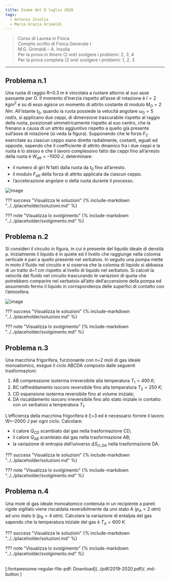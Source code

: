 ```yaml
---
title: Esame del 8 luglio 2020
tags:
  - Antonio Insolia
  - Maria Grazia Grimaldi
---
```


>Corso di Laurea in Fisica <br>
Compito scritto di Fisica Generale I <br>
M.G. Grimaldi – A. Insolia <br>
Per la prova in itinere (2 ore) svolgere i problemi: 2, 3, 4 <br>
Per la prova completa (2 ore) svolgere i problemi: 1, 2, 3 <br>

---

## Problema n.1
Una ruota di raggio R=0.3 m è vincolata a ruotare attorno al suo asse passante per O. Il momento d’inerzia rispetto all’asse di rotazione è $I=2 \; kg m^2$ e su di esso agisce un momento di attrito costante di modulo $M_O=2 \; Nm$. All’istante $t_0$, quando la ruota possiede la velocità angolare $ω_0=5 \; rad/s$, si applicano due ceppi, di dimensione trascurabile rispetto al raggio della ruota, posizionati simmetricamente rispetto al suo centro, che la frenano a causa di un attrito aggiuntivo rispetto a quello già presente sull’asse di rotazione (si veda la figura). Supponendo che le forze $F_C$ esercitate su ciascun ceppo siano dirette radialmente, costanti, eguali ed opposte, sapendo che il coefficiente di attrito dinamico fra i due ceppi e la ruota è lo stesso e che il lavoro complessivo fatto dai ceppi fino all’arresto della ruota è $W_{att}=–1000 \; J$, determinare: 

- il numero di giri N fatti dalla ruota da $t_0$ fino all’arresto. 
- il modulo $F_{att}$ della forza di attrito applicata da ciascun ceppo. 
- l’accelerazione angolare α della ruota durante il processo.

![image](https://user-images.githubusercontent.com/77018886/153266016-0a89ffc5-65c7-4160-9ce0-8a432f1b502c.png)

??? success "Visualizza le soluzioni"
    {% include-markdown "../../placeholder/soluzioni.md" %}

??? note "Visualizza lo svolgimento"
    {% include-markdown "../../placeholder/svolgimento.md" %}

## Problema n.2
Si consideri il circuito in figura, in cui è presente del liquido ideale di densità ρ. Inizialmente il liquido è in quiete ed il livello che raggiunge nella colonna verticale è pari a quello presente nel serbatoio. In seguito una pompa mette in moto il fluido nel circuito e si osserva che la colonna di liquido si abbassa di un tratto d=1 cm rispetto al livello di liquido nel serbatoio. Si calcoli la velocità del fluido nel circuito trascurando le variazioni di quota che potrebbero comparire nel serbatoio all’atto dell’accensione della pompa ed assumendo fermo il liquido in corrispondenza delle superfici di contatto con l’atmosfera.

![image](https://user-images.githubusercontent.com/77018886/153266064-6234293e-cb6a-4582-90fa-959fd48eb6af.png)

??? success "Visualizza le soluzioni"
    {% include-markdown "../../placeholder/soluzioni.md" %}

??? note "Visualizza lo svolgimento"
    {% include-markdown "../../placeholder/svolgimento.md" %}

## Problema n.3
Una macchina frigorifera, funzionante con n=2 moli di gas ideale monoatomico, esegue il ciclo ABCDA composto dalle seguenti trasformazioni: 

1. AB compressione isoterma irreversibile alla temperatura $T_1=400 \; K$; 
1. BC raffreddamento isocoro reversibile fino alla temperatura $T_2=250 \; K$; 
1. CD espansione isoterma reversibile fino al volume iniziale; 
1. DA riscaldamento isocoro irreversibile fino allo stato iniziale in contatto con un serbatoio a temperatura $T_1$. 

L’efficienza della macchina frigorifera è ξ=3 ed è necessario fornire il lavoro W=–2000 J per ogni ciclo. Calcolare: 

- il calore $Q_{CD}$ scambiato dal gas nella trasformazione CD; 
- il calore $Q_{AB}$ scambiato dal gas nella trasformazione AB; 
- la variazione di entropia dell’universo $ΔS_{U,DA}$ nella trasformazione DA.

??? success "Visualizza le soluzioni"
    {% include-markdown "../../placeholder/soluzioni.md" %}

??? note "Visualizza lo svolgimento"
    {% include-markdown "../../placeholder/svolgimento.md" %}

## Problema n.4
Una mole di gas ideale monoatomico contenuta in un recipiente a pareti rigide sigillato viene riscaldata reversibilmente da uno stato A ($p_A=2 \; atm$) ad uno stato b ($p_B=4 \; atm$). Calcolare la variazione di entalpia del gas sapendo che la temperatura iniziale del gas è $T_A=600 \; K$.

??? success "Visualizza le soluzioni"
    {% include-markdown "../../placeholder/soluzioni.md" %}

??? note "Visualizza lo svolgimento"
    {% include-markdown "../../placeholder/svolgimento.md" %}

<br>
[:fontawesome-regular-file-pdf: Download](../pdf/2019-2020.pdf){ .md-button }